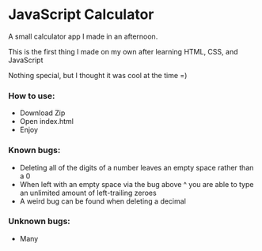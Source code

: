 # JavaScript Calculator
A small calculator app I made in an afternoon.

This is the first thing I made on my own after learning HTML, CSS, and JavaScript

Nothing special, but I thought it was cool at the time =)

### How to use:
- Download Zip
- Open index.html
- Enjoy

### Known bugs:
- Deleting all of the digits of a number leaves an empty space rather than a 0
- When left with an empty space via the bug above ^ you are able to type an unlimited amount of left-trailing zeroes
- A weird bug can be found when deleting a decimal

### Unknown bugs:
- Many


